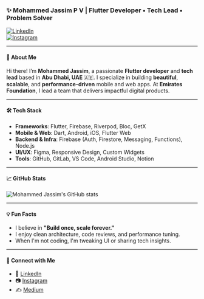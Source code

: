 ### ✨ Mohammed Jassim P V | Flutter Developer • Tech Lead • Problem Solver  
[![LinkedIn](https://img.shields.io/badge/LinkedIn-blue?logo=linkedin)](https://www.linkedin.com/in/mohammedjassimpv)  
[![Instagram](https://img.shields.io/badge/@jassimpv-Instagram-E4405F?logo=instagram)](https://instagram.com/jassimpv)

---

#### 🚀 About Me

Hi there! I’m **Mohammed Jassim**, a passionate **Flutter developer** and **tech lead** based in **Abu Dhabi, UAE** 🇦🇪. I specialize in building **beautiful**, **scalable**, and **performance-driven** mobile and web apps. At **Emirates Foundation**, I lead a team that delivers impactful digital products.

---

#### 🛠️ Tech Stack

- **Frameworks**: Flutter, Firebase, Riverpod, Bloc, GetX  
- **Mobile & Web**: Dart, Android, iOS, Flutter Web  
- **Backend & Infra**: Firebase (Auth, Firestore, Messaging, Functions), Node.js  
- **UI/UX**: Figma, Responsive Design, Custom Widgets  
- **Tools**: GitHub, GitLab, VS Code, Android Studio, Notion  

---

#### 📈 GitHub Stats

![Mohammed Jassim's GitHub stats](https://github-readme-stats.vercel.app/api?username=your-github-username&show_icons=true&theme=radical)

---

#### 💡 Fun Facts

- I believe in **"Build once, scale forever."**
- I enjoy clean architecture, code reviews, and performance tuning.
- When I'm not coding, I'm tweaking UI or sharing tech insights.

---

#### 🔗 Connect with Me

- 💼 [LinkedIn](https://linkedin.com/in/mohammedjassimpv)  
- 📷 [Instagram](https://instagram.com/jassimpv)  
- ✍️ [Medium](https://medium.com/@pv.jassim)
